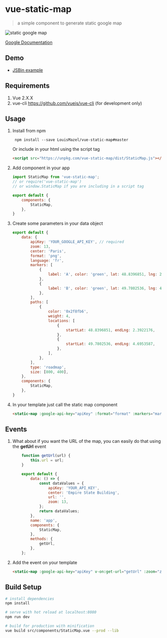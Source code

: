 # vue-static-map

> a simple component to generate static google map

![static google map](https://user-images.githubusercontent.com/461124/28100714-6c896d1e-6689-11e7-8a38-327dfe4b6ff5.png)

[Google Documentation](https://developers.google.com/maps/documentation/static-maps/intro)

## Demo

- [JSBin example](http://jsbin.com/gizixekilu/edit?html,js,output)

## Requirements

1. Vue 2.X.X
2. vue-cli https://github.com/vuejs/vue-cli (for development only)

## Usage

1. Install from npm

		npm install --save LouisMazel/vue-static-map#master

	Or include in your html using the script tag
	```html
	<script src="https://unpkg.com/vue-static-map/dist/StaticMap.js"></script>
	```

2. Add component in your app

	```javascript
	import StaticMap from 'vue-static-map';
	// or require('vue-static-map')
	// or window.StaticMap if you are including in a script tag

	export default {
		components: {
			StaticMap,
		},
	}

	```

3. Create some parameters in your data object

	```javascript
	export default {
		data: {
			apiKey: 'YOUR_GOOGLE_API_KEY', // required
			zoom: 13,
			center: 'Paris',
			format: 'png',
			language: 'fr',
			markers: [
				{
					label: 'A', color: 'green', lat: 48.8396851, lng: 2.3922176, size: 'small', icon: 'http://www.airsoftmap.net/images/pin_map.png',
				},
				{
					label: 'B', color: 'green', lat: 49.7802536, lng: 4.6953587, size: 'small', icon: 'http://www.airsoftmap.net/images/pin_map.png',
				},
			],
			paths: [
				{
					color: '0x2f8fb6',
					weight: 4,
					locations: [
						{
							startLat: 48.8396851, endLng: 2.3922176,
						},
						{
							startLat: 49.7802536, endLng: 4.6953587,
						},
					],
				},
			],
			type: 'roadmap',
			size: [800, 400],
		},
		components: {
			StaticMap,
		},
	}
	```

4. In your template just call the static map component

	```html
	<static-map :google-api-key="apiKey" :format="format" :markers="markers" :zoom="zoom" :center="center" :size="size" :type="type" :paths="paths" :language="language"></static-map>
	```

## Events

1. What about if you want the URL of the map, you can easily do that using the **getUrl** event

	```javascript
		function getUrl(url) {
			this.url = url;
		}

		export default {
			data: () => {
				const dataValues = {
					apiKey: 'YOUR_API_KEY',
					center: 'Empire State Building',
					url: '',
					zoom: 13,
				};
				return dataValues;
			},
			name: 'app',
			components: {
				StaticMap,
			},
			methods: {
				getUrl,
			},
		};
	```

2. Add the event on your template

	```html
	<static-map :google-api-key="apiKey" v-on:get-url="getUrl" :zoom="zoom" :center="center"></static-map>
	```

## Build Setup

``` bash
# install dependencies
npm install

# serve with hot reload at localhost:8080
npm run dev

# build for production with minification
vue build src/components/StaticMap.vue --prod --lib
```
